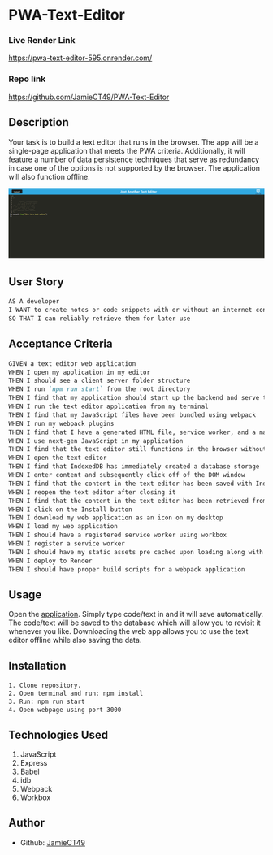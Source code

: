 # PWA-Text-Editor
### Live Render Link
https://pwa-text-editor-595.onrender.com/
### Repo link
https://github.com/JamieCT49/PWA-Text-Editor

## Description
Your task is to build a text editor that runs in the browser. The app will be a single-page application that meets the PWA criteria. Additionally, it will feature a number of data persistence techniques that serve as redundancy in case one of the options is not supported by the browser. The application will also function offline.

![alt text](<Screenshot 2024-07-18 190547.png>)
## User Story

```md
AS A developer
I WANT to create notes or code snippets with or without an internet connection
SO THAT I can reliably retrieve them for later use
```

## Acceptance Criteria

```md
GIVEN a text editor web application
WHEN I open my application in my editor
THEN I should see a client server folder structure
WHEN I run `npm run start` from the root directory
THEN I find that my application should start up the backend and serve the client
WHEN I run the text editor application from my terminal
THEN I find that my JavaScript files have been bundled using webpack
WHEN I run my webpack plugins
THEN I find that I have a generated HTML file, service worker, and a manifest file
WHEN I use next-gen JavaScript in my application
THEN I find that the text editor still functions in the browser without errors
WHEN I open the text editor
THEN I find that IndexedDB has immediately created a database storage
WHEN I enter content and subsequently click off of the DOM window
THEN I find that the content in the text editor has been saved with IndexedDB
WHEN I reopen the text editor after closing it
THEN I find that the content in the text editor has been retrieved from our IndexedDB
WHEN I click on the Install button
THEN I download my web application as an icon on my desktop
WHEN I load my web application
THEN I should have a registered service worker using workbox
WHEN I register a service worker
THEN I should have my static assets pre cached upon loading along with subsequent pages and static assets
WHEN I deploy to Render
THEN I should have proper build scripts for a webpack application
```
## Usage
Open the [application](https://pwa-text-editor-595.onrender.com/). Simply type code/text in and it will save automatically. The code/text will be saved to the database which will allow you to revisit it whenever you like. Downloading the web app allows you to use the text editor offline while also saving the data.

## Installation
```
1. Clone repository.
2. Open terminal and run: npm install
3. Run: npm run start
4. Open webpage using port 3000
```

## Technologies Used
1. JavaScript
2. Express
3. Babel
4. idb
5. Webpack
6. Workbox
## Author
- Github: [JamieCT49](https://github.com/JamieCT49)